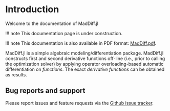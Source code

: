 # Introduction

Welcome to the documentation of MadDiff.jl

!!! note
	This documentation page is under construction.
	
!!! note
	This documentation is also available in PDF format:
	[MadDiff.pdf](MadDiff.pdf).

MadDiff.jl is a simple algebraic modeling/differentiation package. MadDiff.jl constructs first and second derivative functions off-line (i.e., prior to calling the optimization solver) by applying operator overloading-based automatic differentiation on _functions_. The exact _derivative functions_ can be obtained as results. 

## Bug reports and support
Please report issues and feature requests via the [Github issue tracker](https://github.com/sshin23/MadDiffModels.jl/issues). 
